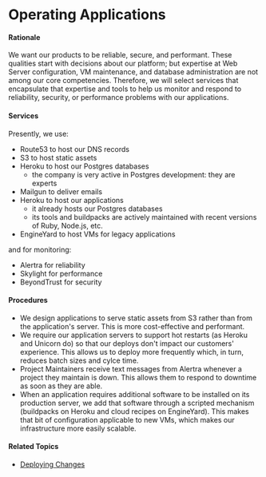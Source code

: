 # Operating Applications


#### Rationale

We want our products to be reliable, secure, and performant. These qualities start with decisions about our platform; but expertise at Web Server configuration, VM maintenance, and database administration are not among our core competencies. Therefore, we will select services that encapsulate that expertise and tools to help us monitor and respond to reliability, security, or performance problems with our applications.


#### Services

Presently, we use:

 - Route53 to host our DNS records
 - S3 to host static assets
 - Heroku to host our Postgres databases
     - the company is very active in Postgres development: they are experts
 - Mailgun to deliver emails
 - Heroku to host our applications
     - it already hosts our Postgres databases
     - its tools and buildpacks are actively maintained with recent versions of Ruby, Node.js, etc.
 - EngineYard to host VMs for legacy applications

and for monitoring:

 - Alertra for reliability
 - Skylight for performance
 - BeyondTrust for security


#### Procedures

 - We design applications to serve static assets from S3 rather than from the application's server. This is more cost-effective and performant.
 - We require our application servers to support hot restarts (as Heroku and Unicorn do) so that our deploys don't impact our customers' experience. This allows us to deploy more frequently which, in turn, reduces batch sizes and cylce time.
 - Project Maintainers receive text messages from Alertra whenever a project they maintain is down. This allows them to respond to downtime as soon as they are able.
 - When an application requires additional software to be installed on its production server, we add that software through a scripted mechanism (buildpacks on Heroku and cloud recipes on EngineYard). This makes that bit of configuration applicable to new VMs, which makes our infrastructure more easily scalable.



#### Related Topics

 - [Deploying Changes](deploying_changes.md)
